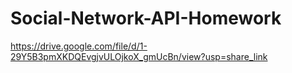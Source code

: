 # Social-Network-API-Homework

https://drive.google.com/file/d/1-29Y5B3pmXKDQEvgjvULOjkoX_gmUcBn/view?usp=share_link
